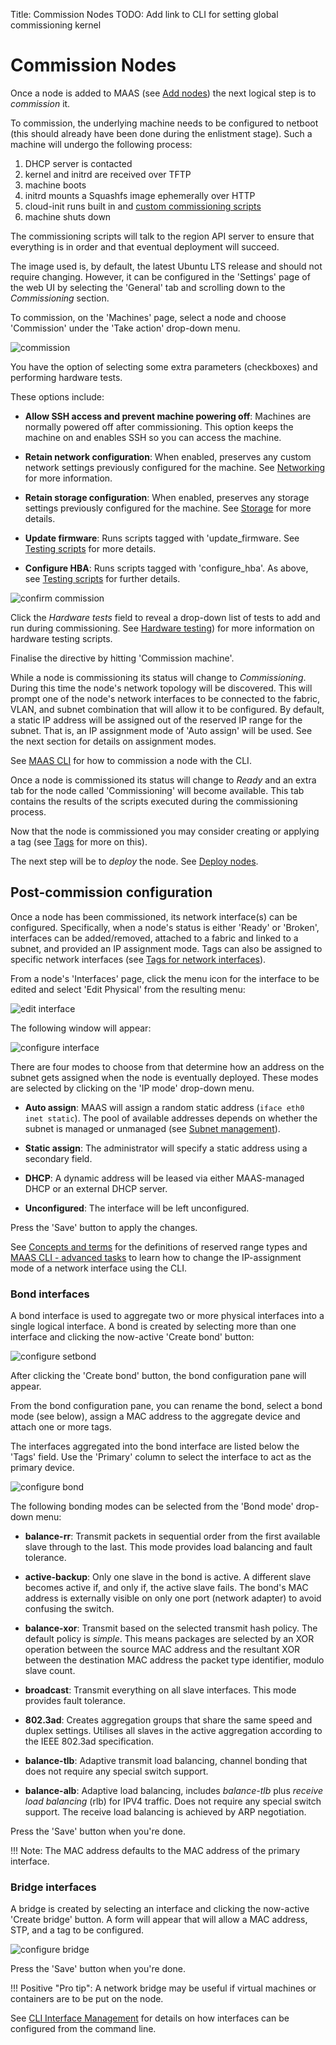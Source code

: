 Title: Commission Nodes
TODO:  Add link to CLI for setting global commissioning kernel


# Commission Nodes

Once a node is added to MAAS (see [Add nodes][add-nodes]) the next logical
step is to *commission* it.

To commission, the underlying machine needs to be configured to netboot (this
should already have been done during the enlistment stage). Such a machine will
undergo the following process:

1. DHCP server is contacted
1. kernel and initrd are received over TFTP
1. machine boots
1. initrd mounts a Squashfs image ephemerally over HTTP
1. cloud-init runs built in and [custom commissioning scripts][nodes-scripts]
1. machine shuts down

The commissioning scripts will talk to the region API server to ensure that
everything is in order and that eventual deployment will succeed.

The image used is, by default, the latest Ubuntu LTS release and should not
require changing. However, it can be configured in the 'Settings' page of the
web UI by selecting the 'General' tab and scrolling down to the *Commissioning*
section.

To commission, on the 'Machines' page, select a node and choose 'Commission' under
the 'Take action' drop-down menu.

![commission][img__commission]

You have the option of selecting some extra parameters (checkboxes) and
performing hardware tests.

These options include:

- **Allow SSH access and prevent machine powering off**: Machines are
  normally powered off after commissioning. This option keeps the machine
  on and enables SSH so you can access the machine.

- **Retain network configuration**: When enabled, preserves any custom network settings
  previously configured for the machine. See [Networking][network-details] for
  more information.

- **Retain storage configuration**: When enabled, preserves any storage settings
  previously configured for the machine. See [Storage][storage-details] for
  more details.

- **Update firmware**: Runs scripts tagged with 'update_firmware. See
  [Testing scripts][hardware-type] for more details.

- **Configure HBA**: Runs scripts tagged with 'configure_hba'. As above,
  see [Testing scripts][hardware-type] for further details.
 
![confirm commission][img__commission-confirm]

Click the *Hardware tests* field to reveal a drop-down list of tests to add and
run during commissioning. See [Hardware testing][hardware-testing]) for more
information on hardware testing scripts.

Finalise the directive by hitting 'Commission machine'.

While a node is commissioning its status will change to *Commissioning*. During
this time the node's network topology will be discovered. This will prompt one
of the node's network interfaces to be connected to the fabric, VLAN, and
subnet combination that will allow it to be configured. By default, a static IP
address will be assigned out of the reserved IP range for the subnet. That is,
an IP assignment mode of 'Auto assign' will be used. See the next section for
details on assignment modes.

See [MAAS CLI][cli-commission-a-node] for how to commission a node with the
CLI.

Once a node is commissioned its status will change to *Ready* and an extra tab
for the node called 'Commissioning' will become available. This tab contains
the results of the scripts executed during the commissioning process.

Now that the node is commissioned you may consider creating or applying a tag
(see [Tags][tags] for more on this).

The next step will be to *deploy* the node. See [Deploy nodes][deploy-nodes].


## Post-commission configuration

Once a node has been commissioned, its network interface(s) can be configured.
Specifically, when a node's status is either 'Ready' or 'Broken', interfaces
can be added/removed, attached to a fabric and linked to a subnet, and provided
an IP assignment mode. Tags can also be assigned to specific network interfaces
(see [Tags for network interfaces][tags-network-interfaces]).

From a node's 'Interfaces' page, click the menu icon for the interface to be
edited and select 'Edit Physical' from the resulting menu:

![edit interface][img__edit-interface]

The following window will appear:

![configure interface][img__configure-interface]

There are four modes to choose from that determine how an address on the subnet
gets assigned when the node is eventually deployed. These modes are selected by
clicking on the 'IP mode' drop-down menu.

- **Auto assign**: MAAS will assign a random static address (`iface eth0 inet
  static`). The pool of available addresses depends on whether the subnet is
  managed or unmanaged (see [Subnet management][subnet-management]).

- **Static assign**: The administrator will specify a static address using a
  secondary field.

- **DHCP**: A dynamic address will be leased via either MAAS-managed DHCP or an
  external DHCP server.

- **Unconfigured**: The interface will be left unconfigured.

Press the 'Save' button to apply the changes.

See [Concepts and terms][concepts-ipranges] for the definitions of reserved
range types and [MAAS CLI - advanced tasks][cli-change-ip-assignment-mode] to
learn how to change the IP-assignment mode of a network interface using the CLI.

### Bond interfaces

A bond interface is used to aggregate two or more physical interfaces into
a single logical interface. A bond is created by selecting more than one
interface and clicking the now-active 'Create bond' button:

![configure setbond][img__configure-setbond]

After clicking the 'Create bond' button, the bond configuration pane will
appear.

From the bond configuration pane, you can rename the bond, select a bond mode
(see below), assign a MAC address to the aggregate device and attach one or
more tags. 

The interfaces aggregated into the bond interface are listed below the 'Tags'
field. Use the 'Primary' column to select the interface to act as the
primary device.

![configure bond][img__configure-bond]

The following bonding modes can be selected from the 'Bond mode' drop-down
menu:

- **balance-rr**: Transmit packets in sequential order from the first available
  slave through to the last. This mode provides load balancing and fault
  tolerance.

- **active-backup**: Only one slave in the bond is active. A different slave
  becomes active if, and only if, the active slave fails. The bond's MAC
  address is externally visible on only one port (network adapter) to avoid
  confusing the switch.

- **balance-xor**: Transmit based on the selected transmit hash policy. The
  default policy is *simple*. This means packages are selected by an XOR
  operation between the source MAC address and the resultant XOR between the
  destination MAC address the packet type identifier, modulo slave count.

- **broadcast**: Transmit everything on all slave interfaces. This mode
  provides fault tolerance.

- **802.3ad**: Creates aggregation groups that share the same speed and duplex
  settings. Utilises all slaves in the active aggregation according to the IEEE
  802.3ad specification.

- **balance-tlb**: Adaptive transmit load balancing, channel bonding that does
  not require any special switch support.

- **balance-alb**: Adaptive load balancing, includes *balance-tlb* plus
  *receive load balancing* (rlb) for IPV4 traffic. Does not require any special
  switch support. The receive load balancing is achieved by ARP negotiation.

Press the 'Save' button when you're done.

!!! Note: 
    The MAC address defaults to the MAC address of the primary interface.


### Bridge interfaces

A bridge is created by selecting an interface and clicking the now-active
'Create bridge' button. A form will appear that will allow a MAC address, STP,
and a tag to be configured.

![configure bridge][img__configure-bridge]

Press the 'Save' button when you're done.

!!! Positive "Pro tip":
    A network bridge may be useful if virtual machines or containers are to be
    put on the node. 

See [CLI Interface Management][manage-cli-interfaces] for details on how
interfaces can be configured from the command line.

<!--

I'D LIKE TO LEAVE THIS OUT UNTIL A CLI COMMAND IS DOCUMENTED AND THEN LINKED. I
ALSO FIND THIS SENTENCE NEEDS TO BE REWORDED AS IT IS QUITE ABSTRACT AS IS.

Automatic bridge creation on all configured interfaces can also be performed at
allocation time using the API.

-->


<!-- LINKS -->

[nodes-scripts]: nodes-scripts.md
[add-nodes]: nodes-add.md
[cli-commission-a-node]: manage-cli-common.md#commission-a-node
[tags]: nodes-tags.md
[deploy-nodes]: nodes-deploy.md
[tags-network-interfaces]: nodes-tags.md#tags-for-network-interfaces
[subnet-management]: installconfig-network-subnet-management.md
[concepts-ipranges]: intro-concepts.md#ip-ranges
[hardware-testing]: nodes-hw-testing.md
[storage-details]: installconfig-storage.md
[network-details]: installconfig-networking.md
[hardware-type]: nodes-scripts.md#automatic-script-selection-by-hardware-type
[cli-change-ip-assignment-mode]: manage-cli-advanced.md#change-the-ip-assignment-mode-of-a-network-interface
[manage-cli-interfaces]: manage-cli-interfaces.md

[img__commission]: https://assets.ubuntu.com/v1/6f8a67ed-nodes-commission__2.4_commission.png
[img__commission-confirm]: https://assets.ubuntu.com/v1/8a21a6bb-nodes-commission__2.4_commission-confirm.png
[img__configure-interface]: https://assets.ubuntu.com/v1/e41e1787-nodes-commission__2.4_configure-interface.png
[img__edit-interface]: https://assets.ubuntu.com/v1/52305ba3-nodes-commission__2.4_edit-interface.png
[img__configure-setbond]: https://assets.ubuntu.com/v1/1ea95498-nodes-commission__2.4_configure-setbond.png
[img__configure-bond]: https://assets.ubuntu.com/v1/1e0f7eec-nodes-commission__2.4_configure-bond.png
[img__configure-bridge]: https://assets.ubuntu.com/v1/faea9ef6-nodes-commission__2.4_configure-bridge.png
